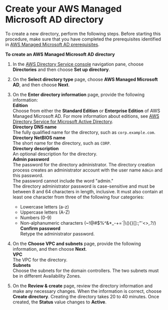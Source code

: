 # Create your AWS Managed Microsoft AD directory<a name="ms_ad_getting_started_create_directory"></a>

To create a new directory, perform the following steps\. Before starting this procedure, make sure that you have completed the prerequisites identified in [AWS Managed Microsoft AD prerequisites](ms_ad_getting_started_prereqs.md)\. 

**To create an AWS Managed Microsoft AD directory**

1. In the [AWS Directory Service console](https://console.aws.amazon.com/directoryservicev2/) navigation pane, choose **Directories** and then choose **Set up directory**\.

1. On the **Select directory type** page, choose **AWS Managed Microsoft AD**, and then choose **Next**\.

1. On the **Enter directory information** page, provide the following information:  
**Edition**  
Choose from either the **Standard Edition** or **Enterprise Edition** of AWS Managed Microsoft AD\. For more information about editions, see [AWS Directory Service for Microsoft Active Directory](what_is.md#microsoftad)\.   
**Directory DNS name**  
The fully qualified name for the directory, such as `corp.example.com`\.  
**Directory NetBIOS name**  
The short name for the directory, such as `CORP`\.  
**Directory description**  
An optional description for the directory\.  
**Admin password**  
The password for the directory administrator\. The directory creation process creates an administrator account with the user name `Admin` and this password\.  
The password cannot include the word "admin\."   
The directory administrator password is case\-sensitive and must be between 8 and 64 characters in length, inclusive\. It must also contain at least one character from three of the following four categories:  
   + Lowercase letters \(a\-z\)
   + Uppercase letters \(A\-Z\)
   + Numbers \(0\-9\)
   + Non\-alphanumeric characters \(\~\!@\#$%^&\*\_\-\+=`\|\\\(\)\{\}\[\]:;"'<>,\.?/\)  
**Confirm password**  
Retype the administrator password\.

1. On the **Choose VPC and subnets** page, provide the following information, and then choose **Next**\.  
**VPC**  
The VPC for the directory\.  
**Subnets**  
Choose the subnets for the domain controllers\. The two subnets must be in different Availability Zones\. 

1. On the **Review & create** page, review the directory information and make any necessary changes\. When the information is correct, choose **Create directory**\. Creating the directory takes 20 to 40 minutes\. Once created, the **Status** value changes to **Active**\.